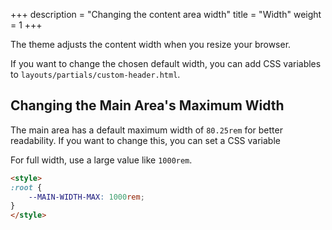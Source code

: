 +++
description = "Changing the content area width"
title = "Width"
weight = 1
+++

The theme adjusts the content width when you resize your browser.

If you want to change the chosen default width, you can add CSS variables to `layouts/partials/custom-header.html`.

## Changing the Main Area's Maximum Width

The main area has a default maximum width of `80.25rem` for better readability. If you want to change this, you can set a CSS variable

For full width, use a large value like `1000rem`.

````html {title="layouts/partials/custom-header.html"}
<style>
:root {
    --MAIN-WIDTH-MAX: 1000rem;
}
</style>
````
